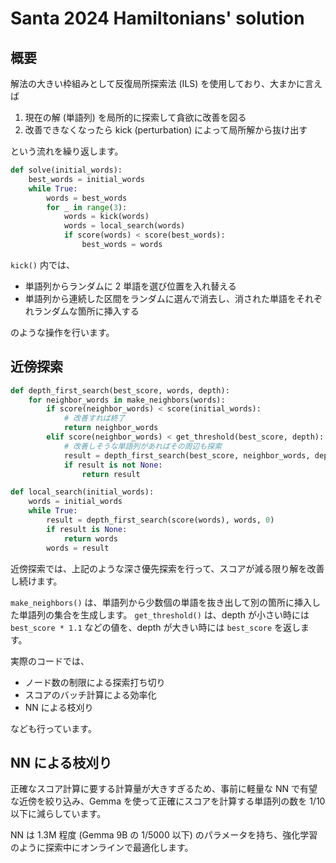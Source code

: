 # Santa 2024 Hamiltonians' solution

## 概要

解法の大きい枠組みとして反復局所探索法 (ILS) を使用しており、大まかに言えば

1. 現在の解 (単語列) を局所的に探索して貪欲に改善を図る
2. 改善できなくなったら kick (perturbation) によって局所解から抜け出す

という流れを繰り返します。

```python
def solve(initial_words):
    best_words = initial_words
    while True:
        words = best_words
        for _ in range(3):
            words = kick(words)
            words = local_search(words)
            if score(words) < score(best_words):
                best_words = words
```

`kick()` 内では、

* 単語列からランダムに 2 単語を選び位置を入れ替える
* 単語列から連続した区間をランダムに選んで消去し、消された単語をそれぞれランダムな箇所に挿入する

のような操作を行います。

## 近傍探索

```python
def depth_first_search(best_score, words, depth):
    for neighbor_words in make_neighbors(words):
        if score(neighbor_words) < score(initial_words):
            # 改善すれば終了
            return neighbor_words
        elif score(neighbor_words) < get_threshold(best_score, depth):
            # 改善しそうな単語列があればその周辺も探索
            result = depth_first_search(best_score, neighbor_words, depth + 1)
            if result is not None:
                return result

def local_search(initial_words):
    words = initial_words
    while True:
        result = depth_first_search(score(words), words, 0)
        if result is None:
            return words
        words = result
```

近傍探索では、上記のような深さ優先探索を行って、スコアが減る限り解を改善し続けます。

`make_neighbors()` は、単語列から少数個の単語を抜き出して別の箇所に挿入した単語列の集合を生成します。
`get_threshold()` は、depth が小さい時には `best_score * 1.1` などの値を、depth が大きい時には `best_score` を返します。

実際のコードでは、

* ノード数の制限による探索打ち切り
* スコアのバッチ計算による効率化
* NN による枝刈り

なども行っています。

## NN による枝刈り

正確なスコア計算に要する計算量が大きすぎるため、事前に軽量な NN で有望な近傍を絞り込み、Gemma を使って正確にスコアを計算する単語列の数を 1/10 以下に減らしています。

NN は 1.3M 程度 (Gemma 9B の 1/5000 以下) のパラメータを持ち、強化学習のように探索中にオンラインで最適化します。
